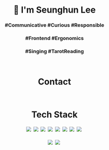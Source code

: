 <h1 align='center'> 🌱 I'm Seunghun Lee </h1>
<h3 align='center'>#Communicative #Curious #Responsible</h3>
<h3 align='center'>#Frontend #Ergonomics</h3>
<h3 align='center'>#Singing #TarotReading</h3>
<br>
<h1 align='center'>Contact</h1>

<br>
<h1 align='center'>Tech Stack</h1>
<h3 align='center'><img src="https://img.shields.io/badge/JavaScript-F7DF1E?style=for-the-badge&logo=JavaScript&logoColor=white"/></a>&nbsp <img src="https://img.shields.io/badge/TypeScript-3178C6?style=for-the-badge&logo=TypeScript&logoColor=white"/></a>&nbsp <img src="https://img.shields.io/badge/React-61DAFB?style=for-the-badge&logo=React&logoColor=white"/></a>&nbsp <img src="https://img.shields.io/badge/React Native-FF4154?style=for-the-badge&logo=React&logoColor=white"/></a>&nbsp <img src="https://img.shields.io/badge/Node.js-339933?style=for-the-badge&logo=Node.js&logoColor=white"/></a>&nbsp <img src="https://img.shields.io/badge/HTML5-E34F26?style=for-the-badge&logo=HTML5&logoColor=white"/></a>&nbsp <img src="https://img.shields.io/badge/CSS3-1572B6?style=for-the-badge&logo=CSS3&logoColor=white"/>&nbsp <img src="https://img.shields.io/badge/Bootstrap-7952B3?style=for-the-badge&logo=Bootstrap&logoColor=white"/></a>&nbsp </a></h3>
<h3 align='center'><img src="https://img.shields.io/badge/Python-3766AB?style=for-the-badge&logo=Python&logoColor=white"/>&nbsp <img src="https://img.shields.io/badge/Django-092E20?style=for-the-badge&logo=Django&logoColor=white"/></a>&nbsp </a></h3>
